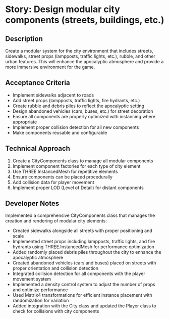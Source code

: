 # Story: Design modular city components (streets, buildings, etc.)

## Description
Create a modular system for the city environment that includes streets, sidewalks, street props (lampposts, traffic lights, etc.), rubble, and other urban features. This will enhance the apocalyptic atmosphere and provide a more immersive environment for the game.

## Acceptance Criteria
- Implement sidewalks adjacent to roads
- Add street props (lampposts, traffic lights, fire hydrants, etc.)
- Create rubble and debris piles to reflect the apocalyptic setting
- Design abandoned vehicles (cars, buses, etc.) for street decoration
- Ensure all components are properly optimized with instancing where appropriate
- Implement proper collision detection for all new components
- Make components reusable and configurable

## Technical Approach
1. Create a CityComponents class to manage all modular components
2. Implement component factories for each type of city element
3. Use THREE.InstancedMesh for repetitive elements
4. Ensure components can be placed procedurally
5. Add collision data for player movement
6. Implement proper LOD (Level of Detail) for distant components

## Developer Notes
Implemented a comprehensive CityComponents class that manages the creation and rendering of modular city elements:

- Created sidewalks alongside all streets with proper positioning and scale
- Implemented street props including lampposts, traffic lights, and fire hydrants using THREE.InstancedMesh for performance optimization
- Added randomly placed debris piles throughout the city to enhance the apocalyptic atmosphere
- Created abandoned vehicles (cars and buses) placed on streets with proper orientation and collision detection
- Integrated collision detection for all components with the player movement system
- Implemented a density control system to adjust the number of props and optimize performance
- Used Matrix4 transformations for efficient instance placement with randomization for variation
- Added integration with the City class and updated the Player class to check for collisions with city components 